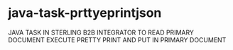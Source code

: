 # java-task-prttyeprintjson
JAVA TASK IN STERLING B2B INTEGRATOR TO READ PRIMARY DOCUMENT EXECUTE PRETTY PRINT AND PUT IN PRIMARY DOCUMENT
